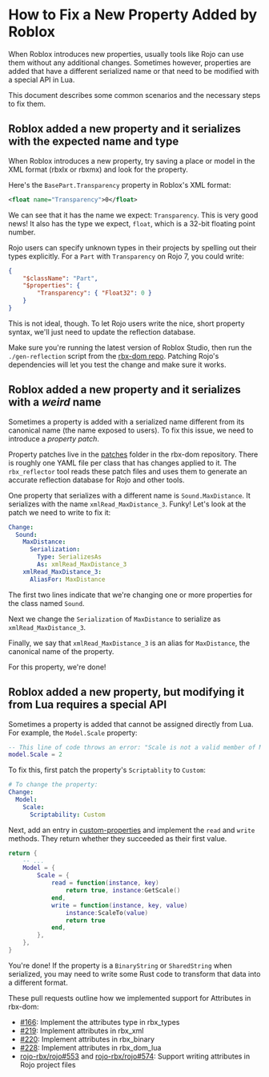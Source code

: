 # How to Fix a New Property Added by Roblox
When Roblox introduces new properties, usually tools like Rojo can use them without any additional changes. Sometimes however, properties are added that have a different serialized name or that need to be modified with a special API in Lua.

This document describes some common scenarios and the necessary steps to fix them.

## Roblox added a new property and it serializes with the expected name and type
When Roblox introduces a new property, try saving a place or model in the XML format (rbxlx or rbxmx) and look for the property.

Here's the `BasePart.Transparency` property in Roblox's XML format:

```xml
<float name="Transparency">0</float>
```

We can see that it has the name we expect: `Transparency`. This is very good news! It also has the type we expect, `float`, which is a 32-bit floating point number.

Rojo users can specify unknown types in their projects by spelling out their types explicitly. For a `Part` with `Transparency` on Rojo 7, you could write:

```json
{
	"$className": "Part",
	"$properties": {
		"Transparency": { "Float32": 0 }
	}
}
```

This is not ideal, though. To let Rojo users write the nice, short property syntax, we'll just need to update the reflection database.

Make sure you're running the latest version of Roblox Studio, then run the `./gen-reflection` script from the [rbx-dom repo][rbx-dom]. Patching Rojo's dependencies will let you test the change and make sure it works.

## Roblox added a new property and it serializes with a _weird_ name
Sometimes a property is added with a serialized name different from its canonical name (the name exposed to users). To fix this issue, we need to introduce a _property patch_.

Property patches live in the [patches][patches] folder in the rbx-dom repository. There is roughly one YAML file per class that has changes applied to it. The `rbx_reflector` tool reads these patch files and uses them to generate an accurate reflection database for Rojo and other tools.

One property that serializes with a different name is `Sound.MaxDistance`. It serializes with the name `xmlRead_MaxDistance_3`. Funky! Let's look at the patch we need to write to fix it:

```yaml
Change:
  Sound:
    MaxDistance:
      Serialization:
        Type: SerializesAs
        As: xmlRead_MaxDistance_3
    xmlRead_MaxDistance_3:
      AliasFor: MaxDistance
```

The first two lines indicate that we're changing one or more properties for the class named `Sound`.

Next we change the `Serialization` of `MaxDistance` to serialize as `xmlRead_MaxDistance_3`.

Finally, we say that `xmlRead_MaxDistance_3` is an alias for `MaxDistance`, the canonical name of the property.

For this property, we're done!

## Roblox added a new property, but modifying it from Lua requires a special API
Sometimes a property is added that cannot be assigned directly from Lua. For example, the `Model.Scale` property:

```lua
-- This line of code throws an error: "Scale is not a valid member of Model"
model.Scale = 2
```

To fix this, first patch the property's `Scriptablity` to `Custom`:

```yaml
# To change the property:
Change:
  Model:
    Scale:
      Scriptability: Custom
```

Next, add an entry in [custom-properties] and implement the `read` and `write` methods. They return whether they succeeded as their first value.

```lua
return {
	-- ...
	Model = {
		Scale = {
			read = function(instance, key)
				return true, instance:GetScale()
			end,
			write = function(instance, key, value)
        		instance:ScaleTo(value)
				return true
			end,
		},
	},
}
```

You're done! If the property is a `BinaryString` or `SharedString` when serialized, you may need to write some Rust code to transform that data into a different format.

These pull requests outline how we implemented support for Attributes in rbx-dom:

- [#166](https://github.com/rojo-rbx/rbx-dom/pull/166): Implement the attributes type in rbx_types
- [#219](https://github.com/rojo-rbx/rbx-dom/pull/219): Implement attributes in rbx_xml
- [#220](https://github.com/rojo-rbx/rbx-dom/pull/220): Implement attributes in rbx_binary
- [#228](https://github.com/rojo-rbx/rbx-dom/pull/228): Implement attributes in rbx_dom_lua
- [rojo-rbx/rojo#553](https://github.com/rojo-rbx/rojo/pull/553) and [rojo-rbx/rojo#574](https://github.com/rojo-rbx/rojo/pull/574): Support writing attributes in Rojo project files

[rbx-dom]: https://github.com/rojo-rbx/rbx-dom
[patches]: https://github.com/rojo-rbx/rbx-dom/tree/master/patches
[custom-properties]: https://github.com/rojo-rbx/rbx-dom/blob/master/rbx_dom_lua/src/customProperties.lua